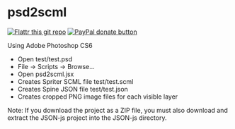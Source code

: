 psd2scml
========

[![Flattr this git repo](http://api.flattr.com/button/flattr-badge-large.png)](https://flattr.com/submit/auto?user_id=isaacburns&url=https://github.com/flyover/psd2scml&title=psd2scml&language=JavaScript&tags=github&category=software) [![PayPal donate button](https://www.paypalobjects.com/en_US/i/btn/btn_donate_SM.gif)](https://www.paypal.com/cgi-bin/webscr?cmd=_donations&business=H9KUEZTZHHTXQ&lc=US&item_name=psd2scml&currency_code=USD&bn=PP-DonationsBF:btn_donate_SM.gif:NonHosted "Donate to this project using Paypal")

Using Adobe Photoshop CS6
- Open test/test.psd
- File -> Scripts -> Browse...
- Open psd2scml.jsx
- Creates Spriter SCML file test/test.scml
- Creates Spine JSON file test/test.json
- Creates cropped PNG image files for each visible layer

Note: If you download the project as a ZIP file, you must also download and extract the JSON-js project into the JSON-js directory.

